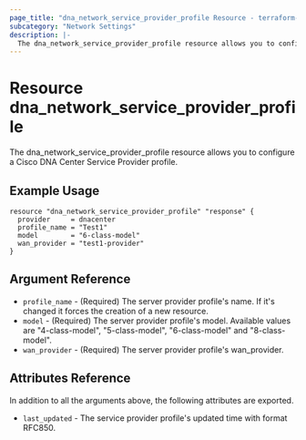 ```yaml
---
page_title: "dna_network_service_provider_profile Resource - terraform-provider-dnacenter"
subcategory: "Network Settings"
description: |-
  The dna_network_service_provider_profile resource allows you to configure a Cisco DNA Center Service Provider profile.
---
```


# Resource dna_network_service_provider_profile

The dna_network_service_provider_profile resource allows you to configure a Cisco DNA Center Service Provider profile.

## Example Usage

```hcl
resource "dna_network_service_provider_profile" "response" {
  provider     = dnacenter
  profile_name = "Test1"
  model        = "6-class-model"
  wan_provider = "test1-provider"
}
```

## Argument Reference

- `profile_name` - (Required) The server provider profile's name. If it's changed it forces the creation of a new resource.
- `model` - (Required) The server provider profile's model. Available values are "4-class-model", "5-class-model", "6-class-model" and "8-class-model".
- `wan_provider` - (Required) The server provider profile's wan_provider.

## Attributes Reference

In addition to all the arguments above, the following attributes are exported.

- `last_updated` - The service provider profile's updated time with format RFC850.
